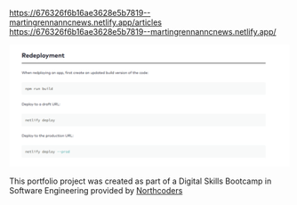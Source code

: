 https://676326f6b16ae3628e5b7819--martingrennanncnews.netlify.app/articles
https://676326f6b16ae3628e5b7819--martingrennanncnews.netlify.app/


![alt text](image-1.png)

This portfolio project was created as part of a Digital Skills Bootcamp in Software Engineering provided by [Northcoders](https://northcoders.com/)
